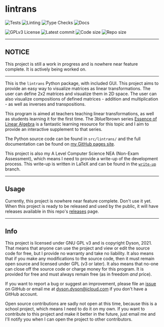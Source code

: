 # lintrans

![Tests](https://github.com/DoctorDalek1963/linear-transformations/actions/workflows/tests.yml/badge.svg)
![Linting](https://github.com/DoctorDalek1963/linear-transformations/actions/workflows/linting.yml/badge.svg)
![Type Checks](https://github.com/DoctorDalek1963/linear-transformations/actions/workflows/type_checks.yml/badge.svg)
![Docs](https://github.com/DoctorDalek1963/linear-transformations/actions/workflows/docs.yml/badge.svg)

![GPLv3 License](https://img.shields.io/github/license/DoctorDalek1963/linear-transformations?style=flat-square)
![Latest commit](https://img.shields.io/github/last-commit/DoctorDalek1963/linear-transformations?style=flat-square)
![Code size](https://img.shields.io/github/languages/code-size/DoctorDalek1963/linear-transformations?style=flat-square)
![Repo size](https://img.shields.io/github/repo-size/DoctorDalek1963/linear-transformations?style=flat-square)

---

## NOTICE
This project is still a work in progress and is nowhere near feature complete. It is actively being worked on.

---

This is the `lintrans` Python package, with included GUI. This project aims to provide an easy way to
visualize matrices as linear transformations. The user can define 2x2 matrices and visualize them in 2D
space. The user can also visualize compositions of defined matrices - addition and multiplication - as well
as inverses and transpositions.

This program is aimed at teachers teaching linear transformations, as well as students learning it for the
first time. The 3blue1brown series [Essence of Linear Algebra](https://www.youtube.com/watch?v=fNk_zzaMoSs&list=PLZHQObOWTQDPD3MizzM2xVFitgF8hE_ab)
is a fantastic learning resource for this topic and I aim to provide an interactive supplement to that series.

The Python source code can be found in `src/lintrans/` and the full documentation can be found on [my GitHub pages site](https://doctordalek1963.github.io/lintrans/).

This project is also my A Level Computer Science NEA (Non-Exam Assessment), which means I need to provide a
write-up of the development process. This write-up is written in LaTeX and can be found in the
[`write-up`](https://github.com/DoctorDalek1963/lintrans/tree/write-up) branch.

---

## Usage

Currently, this project is nowhere near feature complete. Don't use it yet. When this project is ready to
be released and used by the public, it will have releases available in this repo's [releases](https://github.com/DoctorDalek1963/lintrans/releases)
page.

---

## Info

This project is licensed under GNU GPL v3 and is copyright Dyson, 2021. That means that anyone can use the
project and view or edit the source code for free, but I provide no warranty and take no liability. It also
means that if you make any modifications to the source code, then it must remain open source and licensed under
GPL (v3 or later). It also means that no-one can close off the source code or charge money for this program. It
is provided for free and must always remain free (as in freedom *and* price).

If you want to report a bug or suggest an improvement, please file an [issue](https://github.com/DoctorDalek1963/lintrans/issues/new)
on GitHub or email me at [dyson.dyson@icloud.com](mailto:dyson.dyson@icloud.com) if you don't have a GitHub account.

Open source contributions are sadly not open at this time, because this is a school project, which means I need
to do it on my own. If you want to contribute to this project and make it better in the future, just email me
and I'll notify you when I can open the project to other contributors.
